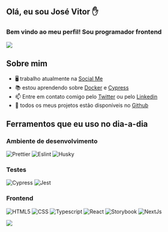 ## Olá, eu sou José Vitor ✋

### Bem vindo ao meu perfil! Sou programador frontend

<picture>
  <source 
    srcset="https://github-readme-stats.vercel.app/api?username=JoseVitor-1337&locale=pt-br&show_icons=true&theme=radical"
    media="(prefers-color-scheme: dark)"
  />
  <source
    srcset="https://github-readme-stats.vercel.app/api?username=JoseVitor-1337&locale=pt-br&show_icons=true&theme=buefy"
    media="(prefers-color-scheme: light)"
  />

  <img src="https://github-readme-stats.vercel.app/api?username=anuraghazra&show_icons=true" />
</picture>

## Sobre mim

- 🖥️ trabalho atualmente na [Social Me](https://www.socialme.com.br/)
- 📚 estou aprendendo sobre [Docker](https://www.docker.com/) e [Cypress](https://www.cypress.io/)
- 📫 Entre em contato comigo pelo [Twitter](https://twitter.com/josevit21091890) ou pelo [Linkedin](https://www.linkedin.com/public-profile/settings)
- 🎁 todos os meus projetos estão disponíveis no [Github](https://github.com/JoseVitor-1337)

## Ferramentos que eu uso no dia-a-dia

### Ambiente de desenvolvimento

![Prettier](https://img.shields.io/badge/Prettier-darkcyan)
![Eslint](https://img.shields.io/badge/ESLint-darkcyan)
![Husky](https://img.shields.io/badge/Husky-darkcyan)

### Testes

![Cypress](https://img.shields.io/badge/Cypress-orange)
![Jest](https://img.shields.io/badge/Jest-orange)

### Frontend

![HTML5](https://img.shields.io/badge/HTML5-blue)
![CSS](https://img.shields.io/badge/CSS-blue)
![Typescript](https://img.shields.io/badge/Typescript-blue)
![React](https://img.shields.io/badge/React-blue)
![Storybook](https://img.shields.io/badge/Storybook-blue)
![NextJs](https://img.shields.io/badge/NextJS-blue)

<picture>
  <source 
    srcset="https://github-readme-stats.vercel.app/api/top-langs/?username=JoseVitor-1337&locale=pt-br&langs_count=4&bg_color=0d1117&title_color=FFFFFF&text_color=FFFFFF"
    media="(prefers-color-scheme: dark)"
  />
  <source
    srcset="https://github-readme-stats.vercel.app/api/top-langs/?username=JoseVitor-1337&locale=pt-br&langs_count=4&bg_color=FFFFFF&title_color=0d1117&text_color=0d1117"
    media="(prefers-color-scheme: light)"
  />

  <img src="https://github-readme-stats.vercel.app/api/top-langs/?username=JoseVitor-1337&locale=pt-br&langs_count=4&bg_color=FFFFFF&title_color=0d1117&text_color=0d1117" />
</picture>
